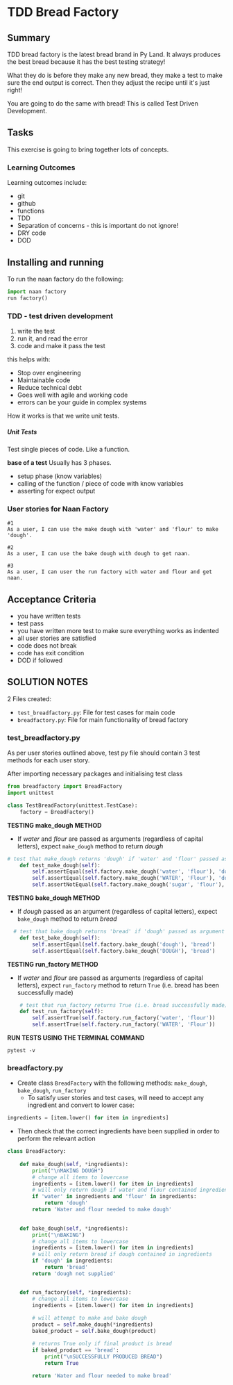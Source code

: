 # TDD Bread Factory

## Summary

TDD bread factory is the latest bread brand in Py Land. It always produces the best bread because it has the best testing strategy!

What they do is before they make any new bread, they make a test to make sure the end output is correct. Then they adjust the recipe until it's just right!

You are going to do the same with bread! This is called Test Driven Development.

## Tasks

This exercise is going to bring together lots of concepts.

### Learning Outcomes
Learning outcomes include:
- git
- github
- functions
- TDD
- Separation of concerns - this is important do not ignore!
- DRY code
- DOD


## Installing and running
To run the naan factory do the following:

```python
import naan factory
run factory()
```


### TDD - test driven development

1. write the test
2. run it, and read the error
3. code and make it pass the test

this helps with:
- Stop over engineering
- Maintainable code
- Reduce technical debt
- Goes well with agile and working code
- errors can be your guide in complex systems

How it works is that we write unit tests.

##### Unit Tests

Test single pieces of code. Like a function.

**base of a test**
Usually has 3 phases.
- setup phase (know variables)
- calling of the function / piece of code with know variables
- asserting for expect output

### User stories for Naan Factory

```
#1
As a user, I can use the make dough with 'water' and 'flour' to make 'dough'.

#2
As a user, I can use the bake dough with dough to get naan.

#3
As a user, I can user the run factory with water and flour and get naan.

```

## Acceptance Criteria

* you have written tests
* test pass
* you have written more test to make sure everything works as indented
* all user stories are satisfied
* code does not break
* code has exit condition
* DOD if followed

## SOLUTION NOTES

2 Files created:
- ``test_breadfactory.py``: File for test cases for main code
- ``breadfactory.py``: File for main functionality of bread factory


### test_breadfactory.py

As per user stories outlined above, test py file should contain 3 test methods for each user story.

After importing necessary packages and initialising test class
```python
from breadfactory import BreadFactory
import unittest

class TestBreadFactory(unittest.TestCase):
    factory = BreadFactory()

```

**TESTING make_dough METHOD**
- If _water_ and _flour_ are passed as arguments (regardless of capital letters), expect ``make_dough`` method to return _dough_
```python
# test that make_dough returns 'dough' if 'water' and 'flour' passed as arguments
    def test_make_dough(self):
        self.assertEqual(self.factory.make_dough('water', 'flour'), 'dough')
        self.assertEqual(self.factory.make_dough('WATER', 'Flour'), 'dough')
        self.assertNotEqual(self.factory.make_dough('sugar', 'flour'), 'dough')
```

**TESTING bake_dough METHOD**
- If _dough_ passed as an argument (regardless of capital letters), expect ``bake_dough`` method to return _bread_
```python
  # test that bake_dough returns 'bread' if 'dough' passed as argument
    def test_bake_dough(self):
        self.assertEqual(self.factory.bake_dough('dough'), 'bread')
        self.assertEqual(self.factory.bake_dough('DOUGH'), 'bread')
```

**TESTING run_factory METHOD**
- If _water_ and _flour_ are passed as arguments (regardless of capital letters), expect ``run_factory`` method to return ``True`` (i.e. bread has been successfully made)
```python
    # test that run_factory returns True (i.e. bread successfully made) if 'water' and 'flour' passed as arguments
    def test_run_factory(self):
        self.assertTrue(self.factory.run_factory('water', 'flour'))
        self.assertTrue(self.factory.run_factory('WATER', 'Flour'))
```

**RUN TESTS USING THE TERMINAL COMMAND**
```
pytest -v
```
### breadfactory.py

- Create class ``BreadFactory`` with the following methods: ``make_dough``, ``bake_dough``, ``run_factory``
    - To satisfy user stories and test cases, will need to accept any ingredient and convert to lower case:
```python
ingredients = [item.lower() for item in ingredients]
```
- Then check that the correct ingredients have been supplied in order to perform the relevant action

```python
class BreadFactory:
    
    def make_dough(self, *ingredients):
        print("\nMAKING DOUGH")
        # change all items to lowercase
        ingredients = [item.lower() for item in ingredients]
        # will only return dough if water and flour contained ingredient
        if 'water' in ingredients and 'flour' in ingredients:
            return 'dough'
        return 'Water and flour needed to make dough'
    

    def bake_dough(self, *ingredients):
        print("\nBAKING")
        # change all items to lowercase
        ingredients = [item.lower() for item in ingredients]
        # will only return bread if dough contained in ingredients
        if 'dough' in ingredients:
            return 'bread'
        return 'dough not supplied'


    def run_factory(self, *ingredients):
        # change all items to lowercase
        ingredients = [item.lower() for item in ingredients]
        
        # will attempt to make and bake dough
        product = self.make_dough(*ingredients)
        baked_product = self.bake_dough(product)

        # returns True only if final product is bread
        if baked_product == 'bread':
            print("\nSUCCESSFULLY PRODUCED BREAD")
            return True
        
        return 'Water and flour needed to make bread'
```